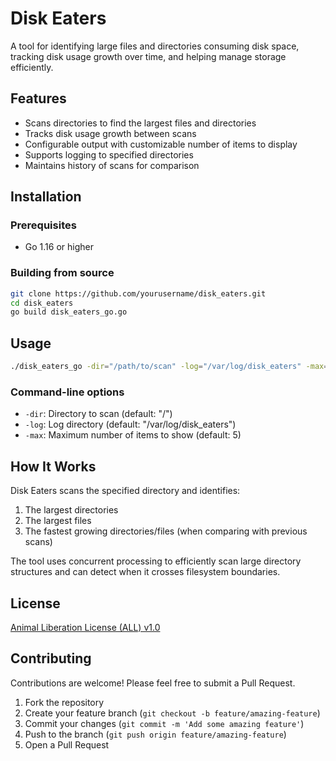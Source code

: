 # Disk Eaters

A tool for identifying large files and directories consuming disk space, tracking disk usage growth over time, and helping manage storage efficiently.

## Features

- Scans directories to find the largest files and directories
- Tracks disk usage growth between scans
- Configurable output with customizable number of items to display
- Supports logging to specified directories
- Maintains history of scans for comparison

## Installation

### Prerequisites

- Go 1.16 or higher

### Building from source

```bash
git clone https://github.com/yourusername/disk_eaters.git
cd disk_eaters
go build disk_eaters_go.go
```

## Usage

```bash
./disk_eaters_go -dir="/path/to/scan" -log="/var/log/disk_eaters" -max=10
```

### Command-line options

- `-dir`: Directory to scan (default: "/")
- `-log`: Log directory (default: "/var/log/disk_eaters")
- `-max`: Maximum number of items to show (default: 5)

## How It Works

Disk Eaters scans the specified directory and identifies:

1. The largest directories
2. The largest files
3. The fastest growing directories/files (when comparing with previous scans)

The tool uses concurrent processing to efficiently scan large directory structures and can detect when it crosses filesystem boundaries.

## License

[Animal Liberation License (ALL) v1.0](LICENSE)


## Contributing

Contributions are welcome! Please feel free to submit a Pull Request.

1. Fork the repository
2. Create your feature branch (`git checkout -b feature/amazing-feature`)
3. Commit your changes (`git commit -m 'Add some amazing feature'`)
4. Push to the branch (`git push origin feature/amazing-feature`)
5. Open a Pull Request
